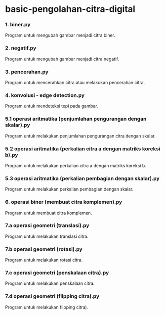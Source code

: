 # basic-pengolahan-citra-digital

### 1. biner.py
Program untuk mengubah gambar menjadi citra biner.

### 2. negatif.py
Program untuk mengubah gambar menjadi citra negatif.

### 3. pencerahan.py
Program untuk mencerahkan citra atau melakukan pencerahan citra.

### 4. konvolusi - edge detection.py
Program untuk mendeteksi tepi pada gambar. 

### 5.1 operasi aritmatika (penjumlahan pengurangan dengan skalar).py
Program untuk melakukan penjumlahan pengurangan citra dengan skalar.

### 5.2 operasi aritmatika (perkalian citra a dengan matriks koreksi b).py
Program untuk melakukan perkalian citra a dengan matriks koreksi b.

### 5.3 operasi aritmatika (perkalian pembagian dengan skalar).py
Program untuk melakukan perkalian pembagian dengan skalar.

### 6. operasi biner (membuat citra komplemen).py
Program untuk membuat citra komplemen.

### 7.a operasi geometri (translasi).py
Program untuk melakukan translasi citra.

### 7.b operasi geometri (rotasi).py
Program untuk melakukan rotasi citra.

### 7.c operasi geometri (penskalaan citra).py
Program untuk melakukan penskalaan citra.

### 7.d operasi geometri (flipping citra).py
Program untuk melakukan flipping citra).
